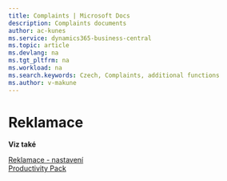 ```yaml
---
title: Complaints | Microsoft Docs
description: Complaints documents
author: ac-kunes
ms.service: dynamics365-business-central
ms.topic: article
ms.devlang: na
ms.tgt_pltfrm: na
ms.workload: na
ms.search.keywords: Czech, Complaints, additional functions
ms.author: v-makune
---
```

# Reklamace


**Viz také**

[Reklamace - nastavení](ac-complaints-management-setup.md)  
[Productivity Pack](ac-productivity-pack.md)

